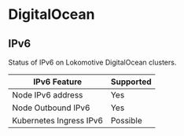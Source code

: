 # DigitalOcean

## IPv6

Status of IPv6 on Lokomotive DigitalOcean clusters.

| IPv6 Feature            | Supported |
|-------------------------|-----------|
| Node IPv6 address       | Yes       |
| Node Outbound IPv6      | Yes       |
| Kubernetes Ingress IPv6 | Possible  |
